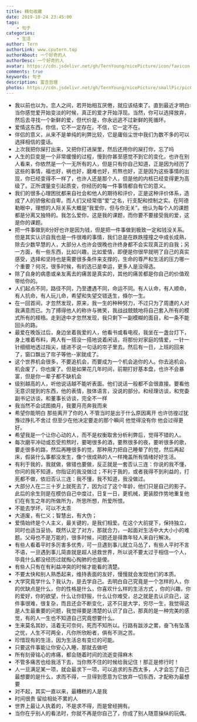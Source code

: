 ```yaml
---
title: 精句收藏
date: 2019-10-24 23:45:00
tags:
	- 句子
categories:
	- 生活
author: Tern
authorLink: www.cputern.top
authorAbout: 一个好奇的人
authorDesc: 一个好奇的人
avatar: https://cdn.jsdelivr.net/gh/TernYoung/nicePicture/icon/favicon.png
comments: true
keywords: 句子
description: 富含哲理
photos: https://cdn.jsdelivr.net/gh/TernYoung/nicePicture/smallPic/pic016.jpg
---
```




- 我以前也以为，恋人之间，若开始相互厌倦，就应该结束了。直到最近才明白:当你感觉爱开始变淡的时候，真正的爱才开始浮现。当然，你可以选择放弃，然后去寻找一个新鲜的爱，但代价是，你永远逃不过新鲜的死循环。
- 爱情这东西，你信，它不一定存在。不信，它一定不在。
- 伴侣的意义，从来不是单纯的利弊比较，它是庸俗尘世中我们为数不多的可以选择相信的童话。
- 上次我把你屎打出来，又把你打进屎里，然后还用你的屎打你，忘了吗
- 人生的巨变是一个非常缓慢的过程，慢到你甚至感觉不到它的变化，也许在别人看来，你依然是一个一无所有的人，但是只有你自己知道，正是因为经历了这些的事情，福也好，祸也好，磨难也好，煎熬也好，正是因为这些事情的出现，你已经变得不一样了，也许人还是那个人，但是他的内核已经变得更为高级了。正所谓量变引起质变，你经历的每一件事情都自有它的意义。
- 我们的很多心理困扰都来自社会和他人的期待和评价，正是这种评价体系，造成了人的骄傲和自卑。而人们又经常借“爱”之名，行支配和控制之实。在阿德勒眼中，理想的人际关系大概是“我爱你，但与你无关”。他认为每个人的课题都是分离又独特的。我怎么爱你，这是我的课题，而你要不要接受我的爱，这是你的课题。
- 把一件事做到8分好也许是因为钱，但是把一件事做到极致一定和钱没关系。但是其实认识自我也是一件很难的事情，我们总是在跌跌撞撞之中成长成熟，除去少数早慧的人，大部分人也许会很晚也许终身都不会实现真正的自我；另一方面，有一些东西，比如兴趣，比如爱情，即便是你很早就明了自己的真实感受，选择和坚持也是需要很多条件来支撑的，生命的尊严和生活的压力哪一个重要？何况，很多时候，有的选已是幸运，更多人是没得选。
- 除了自身的病患或亲友离去的痛苦是真实的，其他的痛苦都是你自己的价值观带给你的。
- 人们起点不同，路径不同，乃至遭遇不同，命运不同。有人认命，有人顺命，有人抗命，有人玩儿命，希望和失望交错迭生，倏尔一生。
- 在一回首间，才忽然发现，原来，我一生的种种努力，不过只为了周遭的人对我满意而已。为了搏得他人的称许与微笑，我战战兢兢地将自己套入所有的模式所有的桎梏。走到途中才忽然发现，我只剩下一副模糊的面目，和一条不能回头的路。
- 最爱在晚饭过后，身边坐着我爱的人，他看书或看电视，我坐在一盏台灯下，身上堆着布料，两人有一搭没一搭地说着闲话，将那份对家庭的情爱，一针一针细细地透过指尖，缝进不说一句话的帘子里去。然后有一日，上班的回来了，窗口飘出了帘子等他--家就成了。
- 这个世界机会很多，不要追机会，而要成为一个机会追你的人。你去追机会，机会废了，你也废了。但是如果花几年时间，前期打好基本盘，也许不会暴富，但是你一辈子都不缺机会
- 级别越高的人，听他说话越不能听表面。他们说话一般都不会很直接。要看他无意识提到的东西，他的表情，肢体语言，没说的部分。和经理访谈，和党委副书记访谈，和董事长访谈，完全不一样
- 我当然不会试图摘月，我要月亮奔我而来
- 希望你能明白 那些离开了你的人 不管当时是出于什么原因离开 也许彷徨过犹豫过挣扎不舍过 但至少在他决定要走的那个瞬间 他觉得没有你 他会过得更好。
- 希望我是一个让你心动的人，而不是权衡取舍分析利弊后，觉得不错的人。
- 每次磨平冲动或忍受煎熬时，要喝很多的酒，要熬很多的夜，要听很多的歌，要走很多的路，然后再睡很多的觉，那种用力把自己睡晕了的觉，然后再起床，假装什么事都没发生，像个很成熟的人一样掩盖所有情绪好好生活。
- 有利于我的，我就做，做错也要做，反正就是一套否认三连：你说的我不懂，你问的我不知道，你指证的我没做过；不利于我的，或者我得不到利益的，打死都不做，依旧否认三连：我不懂，我不知道，我没做过。
- 大部分人在二三十岁上就死去了，因为过了这个年龄，他们只是自己的影子。此后的余生则是在模仿自己中度过，日复一日，更机械，更装腔作势地重复他们在有生之年的所做所为，所思所想，所爱所恨。
- 不能去学坏，可以不太乖
- 大道废，有仁义；智慧出，有大伪；
-  爱情始终是个人主义，最关键的，是我们相爱。在这个大前提下，保持独立，同时也适当妥协。既然认定了对方，那就合力，一起面对生活中大大小小的难题。父母也不是万能的，很多时候，问题还是得靠年轻人来自行解决。 
- 有些人看着平时多厉害多优秀，可一旦遇到事儿就立马怂了，有些人平时不言不语，一旦遇到事儿简直就是超人拯救世界，所以说不要太过于相信一个人，毕竟什么都没经历过就掏心掏肺的也是傻。
- 有些人只有在有利益冲突的时候才能看的清楚。
- 不要太快和别人熟悉起来，维持表面的友好，慢慢就会发现他们的本质。
- 大学究竟学什么？我认为，是去学自己。去明白自己究竟是一个怎样的人，你的优缺点是什么，你的性格是什么，你喜欢什么样的生活方式 ，你的兴趣，你的爱好，你的欲望，什么让你舒服，什么让你难受，总之就是去认识自己，这件事很难，很复杂，而且还会不断变化，这不只是大学，穷尽一生，我觉得这是人生最重要的问题，我觉得要是清楚的认识了自己，那真的是一种完美的感觉，有的人一生也不知道自己究竟想要什么。
- 生来莫名其妙，活着无可奈何，死而不知所以。行路有跋涉之累，奋飞有坠落之忧，人生不可两全，凡你所欣盼者，俱有不测之苦。
- 珍惜现有的生活，因为生活总有变烂的可能。
- 只要这件事能让你安心入睡，那就去做吧
- 所有刻骨铭心的疼痛，都会随着时间的流逝变得麻木
- 不管多痛苦也给我活下去，当你熬不住的时候给我记住！那正是修行时！
- 人一旦满足某一项，就会最求下一项，可以追求的东西太多，人才会忘了自己最想要的是什么，求而不得，一旦得到愿意为它放弃一切东西，才配称为最想要
- 对不起，其实一直以来，最糟糕的人是我
- 时间很贵 留给相处不累的人
- 世界上最让人执着的，不是求不得，而是曾经拥有。
- 当你在乎别人的看法时，你就不再是你自己了，你成了别人随意操纵的玩偶。